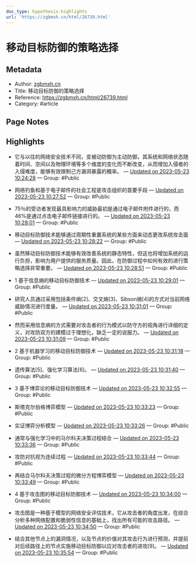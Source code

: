 ```yaml
---
doc_type: hypothesis-highlights
url: 'https://zgbmxh.cn/html/26739.html'
---
```


# 移动目标防御的策略选择

## Metadata
- Author: [zgbmxh.cn]()
- Title: 移动目标防御的策略选择
- Reference: https://zgbmxh.cn/html/26739.html
- Category: #article

## Page Notes
## Highlights
- 它与以往的网络安全技术不同，变被动防御为主动防御，其系统和网络状态随着时间、空间以及物理环境等多个维度的变化而不断改变，从而增加入侵者的入侵难度，能够有效限制己方漏洞暴露的概率。 — [Updated on 2023-05-23 10:24:28](https://hyp.is/8ZXfDvkQEe2KfMNjh2jaWA/zgbmxh.cn/html/26739.html) — Group: #Public

- 网络钓鱼和基于电子邮件的社会工程是攻击组织的首要手段 — [Updated on 2023-05-23 10:27:52](https://hyp.is/a1I7YvkREe269I_QjNQXeg/zgbmxh.cn/html/26739.html) — Group: #Public

- 75％的受访者发现最具影响力的威胁最初是通过电子邮件附件进行的，而46%是通过点击电子邮件链接进行的。 — [Updated on 2023-05-23 10:28:01](https://hyp.is/cMS2uvkREe2X6d-S1TjFzg/zgbmxh.cn/html/26739.html) — Group: #Public

- 移动目标防御技术能够通过周期性重置系统的某些方面来动态更改系统攻击面 — [Updated on 2023-05-23 10:28:22](https://hyp.is/fOyOcvkREe2XDVdvGpnPfQ/zgbmxh.cn/html/26739.html) — Group: #Public

- 虽然移动目标防御技术能够有效改善系统的静态特性，但这也将增加系统的运行负担，影响为用户提供的服务质量。因此，在防御过程中如何有效的进行策略选择非常重要。 — [Updated on 2023-05-23 10:28:51](https://hyp.is/jpHtcPkREe2mxQ8wOrjjiw/zgbmxh.cn/html/26739.html) — Group: #Public

- 1 基于信息熵的移动目标防御技术 — [Updated on 2023-05-23 10:29:01](https://hyp.is/lECITvkREe22tYdLbYMvlQ/zgbmxh.cn/html/26739.html) — Group: #Public

- 研究人员通过采用包括条件熵[2]、交叉熵[3]、Sibson熵[4]的方式对当前网络威胁情况进行度量。 — [Updated on 2023-05-23 10:31:01](https://hyp.is/28cPHPkREe2X7J-V_nJVwA/zgbmxh.cn/html/26739.html) — Group: #Public

- 然而采用信息熵的方式需要对攻击者的行为模式以防守方的视角进行详细的定义，对攻防双方的建模过于理想化，缺乏一定的说服力。 — [Updated on 2023-05-23 10:31:09](https://hyp.is/4MmUEvkREe2_pLO191wxFQ/zgbmxh.cn/html/26739.html) — Group: #Public

- 2 基于机器学习的移动目标防御技术 — [Updated on 2023-05-23 10:31:18](https://hyp.is/5gDI2PkREe2rRZ9HmBVdSg/zgbmxh.cn/html/26739.html) — Group: #Public

- 遗传算法[5]、强化学习算法[6]。 — [Updated on 2023-05-23 10:31:40](https://hyp.is/8yhRovkREe2aCQOksfK4Wg/zgbmxh.cn/html/26739.html) — Group: #Public

- 3 基于博弈论的移动目标防御技术 — [Updated on 2023-05-23 10:32:55](https://hyp.is/H4hSBvkSEe2awLf6hoQ4BA/zgbmxh.cn/html/26739.html) — Group: #Public

- 斯塔克尔伯格博弈模型 — [Updated on 2023-05-23 10:33:23](https://hyp.is/MGfPXPkSEe2awY8zpxwarw/zgbmxh.cn/html/26739.html) — Group: #Public

- 实证博弈分析模型 — [Updated on 2023-05-23 10:33:26](https://hyp.is/Mj9eRPkSEe26I8twMc3VOw/zgbmxh.cn/html/26739.html) — Group: #Public

- 通常与强化学习中的马尔科夫决策过程结合 — [Updated on 2023-05-23 10:33:36](https://hyp.is/OCjC8PkSEe2VtS9dm2DOlA/zgbmxh.cn/html/26739.html) — Group: #Public

- 攻防对抗视为连续过程 — [Updated on 2023-05-23 10:33:44](https://hyp.is/POcrVvkSEe21H7uPp3P0VA/zgbmxh.cn/html/26739.html) — Group: #Public

- 再结合马尔科夫决策过程的微分方程博弈模型 — [Updated on 2023-05-23 10:33:49](https://hyp.is/QB9bLPkSEe22uDcxjvqyRw/zgbmxh.cn/html/26739.html) — Group: #Public

- 4 基于攻击图的移动目标防御技术 — [Updated on 2023-05-23 10:34:00](https://hyp.is/Ro7WhvkSEe26-rtnMUQBBA/zgbmxh.cn/html/26739.html) — Group: #Public

- 攻击图是一种基于模型的网络安全评估技术，它从攻击者的角度出发，在综合分析多种网络配置和脆弱性信息的基础上，找出所有可能的攻击路径。 — [Updated on 2023-05-23 10:34:50](https://hyp.is/ZGiZlPkSEe2RcgubP59XQQ/zgbmxh.cn/html/26739.html) — Group: #Public

- 结合其他节点上的漏洞情况，以及节点的价值对其攻击行为进行预测，并提前对后续路径上的节点实施移动目标防御以应对攻击者的进攻[9]。 — [Updated on 2023-05-23 10:35:54](https://hyp.is/ioTQyvkSEe29bMdb7z-UiQ/zgbmxh.cn/html/26739.html) — Group: #Public




